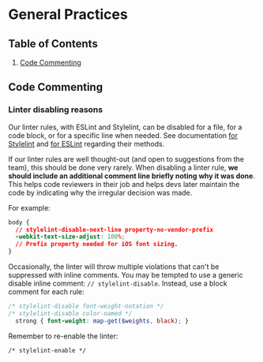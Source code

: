 # General Practices

## Table of Contents

1. [Code Commenting](#code-commenting)

## Code Commenting

### Linter disabling reasons

Our linter rules, with ESLint and Stylelint, can be disabled for a file, for a code block, or for a specific line when needed. See documentation [for Stylelint](https://github.com/stylelint/stylelint/blob/master/docs/user-guide/configuration.md#turning-rules-off-from-within-your-css) and [for ESLint](https://eslint.org/docs/user-guide/configuring#disabling-rules-with-inline-comments) regarding their methods.

If our linter rules are well thought-out (and open to suggestions from the team), this should be done very rarely. When disabling a linter rule, **we should include an additional comment line briefly noting why it was done**. This helps code reviewers in their job and helps devs later maintain the code by indicating why the irregular decision was made.

For example:
```css
body {
  // stylelint-disable-next-line property-no-vendor-prefix
  -webkit-text-size-adjust: 100%;
  // Prefix property needed for iOS font sizing.
}
```

Occasionally, the linter will throw multiple violations that can't be suppressed with inline comments. You may be tempted to use a generic disable inline comment: `// stylelint-disable`. Instead, use a block comment for each rule:
```scss
/* stylelint-disable font-weight-notation */
/* stylelint-disable color-named */
  strong { font-weight: map-get($weights, black); }
```
Remember to re-enable the linter: 
```
/* stylelint-enable */
```
